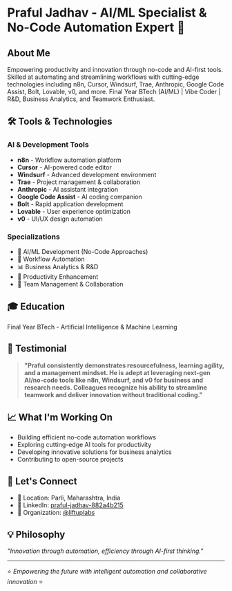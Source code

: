 # Praful Jadhav - AI/ML Specialist & No-Code Automation Expert 🚀

## About Me

Empowering productivity and innovation through no-code and AI-first tools. Skilled at automating and streamlining workflows with cutting-edge technologies including n8n, Cursor, Windsurf, Trae, Anthropic, Google Code Assist, Bolt, Lovable, v0, and more. Final Year BTech (AI/ML) | Vibe Coder | R&D, Business Analytics, and Teamwork Enthusiast.

## 🛠️ Tools & Technologies

### AI & Development Tools
- **n8n** - Workflow automation platform
- **Cursor** - AI-powered code editor  
- **Windsurf** - Advanced development environment
- **Trae** - Project management & collaboration
- **Anthropic** - AI assistant integration
- **Google Code Assist** - AI coding companion
- **Bolt** - Rapid application development
- **Lovable** - User experience optimization
- **v0** - UI/UX design automation

### Specializations
- 🤖 AI/ML Development (No-Code Approaches)
- 🔄 Workflow Automation
- 📊 Business Analytics & R&D
- 🎯 Productivity Enhancement
- 👥 Team Management & Collaboration

## 🎓 Education
Final Year BTech - Artificial Intelligence & Machine Learning

## 🌟 Testimonial

> **"Praful consistently demonstrates resourcefulness, learning agility, and a management mindset. He is adept at leveraging next-gen AI/no-code tools like n8n, Windsurf, and v0 for business and research needs. Colleagues recognize his ability to streamline teamwork and deliver innovation without traditional coding."**

## 📈 What I'm Working On
- Building efficient no-code automation workflows
- Exploring cutting-edge AI tools for productivity
- Developing innovative solutions for business analytics
- Contributing to open-source projects

## 🤝 Let's Connect
- 📍 Location: Parli, Maharashtra, India
- 💼 LinkedIn: [praful-jadhav-882a4b215](https://www.linkedin.com/in/praful-jadhav-882a4b215/)
- 🏢 Organization: [@liftuplabs](https://github.com/liftuplabs)

## 💡 Philosophy
*"Innovation through automation, efficiency through AI-first thinking."*

---

⭐ *Empowering the future with intelligent automation and collaborative innovation* ⭐
